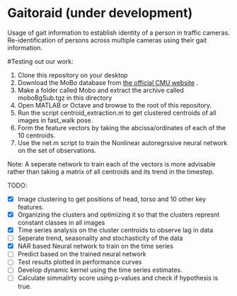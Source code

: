 # Gaitoraid (under development)

Usage of gait information to establish identity of a person in traffic cameras.
Re-identification of persons across multiple cameras using their gait information.

#Testing out our work:
1. Clone this repository on your desktop
2. Download the MoBo database from [the official CMU website](http://www.cs.cmu.edu/afs/cs/project/MoBo/web/) .
3. Make a folder called Mobo and extract the archive called moboBgSub.tgz in this directory
4. Open MATLAB or Octave and browse to the root of this repository.
5. Run the script centroid_extraction.m to get clustered centroids of all images in fast_walk pose.
6. Form the feature vectors by taking the abcissa/ordinates of each of the 10 centroids.
7. Use the net.m script to train the Nonlinear autoregrssive neural network on the set of observations.

Note: A seperate network to train each of the vectors is more advisable rather than taking a matrix of all centroids and its trend in the timestep.

TODO:

- [x] Image clustering to get positions of head, torso and 10 other key features.
- [x] Organizing the clusters and optimizing it so that the clusters represnt constant classes in all images
- [x] Time series analysis on the cluster centroids to observe lag in data
- [ ] Seperate trend, seasonality and stochasticity of the data
- [x] NAR based Neural network to train on the time series
- [ ] Predict based on the trained neural network
- [ ] Test results plotted in performance curves
- [ ] Develop dynamic kernel using the time series estimates.
- [ ] Calculate simmalirty score using p-values and check if hypothesis is true.
